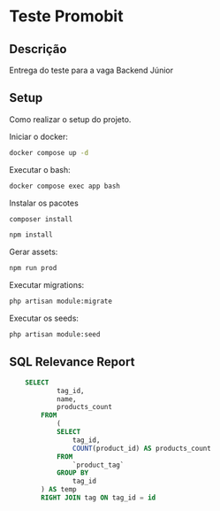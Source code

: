 # Teste Promobit

## Descrição
Entrega do teste para a vaga Backend Júnior

## Setup
Como realizar o setup do projeto.

Iniciar o docker:

```bash
docker compose up -d
```

Executar o bash:

```bash
docker compose exec app bash
```

Instalar os pacotes

```bash
composer install
```

```bash
npm install
```

Gerar assets:

```bash
npm run prod
```

Executar migrations:

```bash
php artisan module:migrate
```

Executar os seeds:

```bash
php artisan module:seed
```


## SQL Relevance Report

```sql
    SELECT
            tag_id,
            name,
            products_count
        FROM
            (
            SELECT
                tag_id,
                COUNT(product_id) AS products_count
            FROM
                `product_tag`
            GROUP BY
                tag_id
        ) AS temp
        RIGHT JOIN tag ON tag_id = id
```

